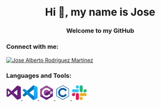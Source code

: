 <h1 align="center">Hi 👋, my name is Jose</h1>
<h3 align="center">Welcome to my GitHub</h3>


<h3 align="left">Connect with me:</h3>
<p align="left">
<a href="https://www.linkedin.com/in/jose-alberto-rodr%C3%ADguez-mart%C3%ADnez-08838318a/" target="blank"><img align="center" src="https://raw.githubusercontent.com/rahuldkjain/github-profile-readme-generator/master/src/images/icons/Social/linked-in-alt.svg" alt="Jose Alberto Rodríguez Martínez" height="30" width="40" /></a>
</p>

<h3 align="left">Languages and Tools:</h3>
<p align="left"> <a href="https://visualstudio.microsoft.com/es/" target="_blank" rel="noreferrer"> <img src="https://github.com/devicons/devicon/blob/master/icons/visualstudio/visualstudio-plain.svg" alt="visualstudio" width="40" height="40"/> </a> <a href="https://code.visualstudio.com/" target="_blank" rel="noreferrer"> <img src="https://github.com/devicons/devicon/blob/master/icons/vscode/vscode-original.svg" alt="visualstudiocode" width="40" height="40"/> </a> <a href="https://learn.microsoft.com/es-es/dotnet/csharp/" target="_blank" rel="noreferrer"> <img src="https://github.com/devicons/devicon/blob/master/icons/csharp/csharp-original.svg" alt="c#" width="40" height="40"/> </a> <a href="https://learn.microsoft.com/en-us/cpp/c-language/?view=msvc-170" target="_blank" rel="noreferrer"> <img src="https://github.com/devicons/devicon/blob/master/icons/c/c-line.svg" alt="c" width="40" height="40"/> </a> <a href="https://slack.com/intl/es-es" target="_blank" rel="noreferrer"> <img src="https://github.com/devicons/devicon/blob/master/icons/slack/slack-original.svg" alt="slack" width="40" height="40"/> </a> </p>

<!--
**Sozatakai/Sozatakai** is a ✨ _special_ ✨ repository because its `README.md` (this file) appears on your GitHub profile.

Here are some ideas to get you started:

- 🔭 I’m currently working on ...
- 🌱 I’m currently learning ...
- 👯 I’m looking to collaborate on ...
- 🤔 I’m looking for help with ...
- 💬 Ask me about ...
- 📫 How to reach me: ...
- 😄 Pronouns: ...
- ⚡ Fun fact: ...
-->
